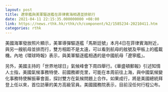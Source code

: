 ```yaml
---
layout: post
title: 遼寧艦與美軍驅逐艦在菲律賓海相遇並排航行
date: 2021-04-11 22:15:35.000000000 +08:00
link: https://news.rthk.hk/rthk/ch/component/k2/1585234-20210411.htm
categories: rthk
---
```


美國海軍發放照片顯示，美軍導彈驅逐艦「馬斯廷號」本月4日在菲律賓海附近，與另一艘航母並排而行，雙方相距不是太遠，可以看到航母的舷號及甲板上的艦載機。內地《環球時報》表示，與美軍驅逐艦相遇的是中國航母「遼寧艦」。

另外，美國主持的「世界地球日」氣候峰會下周四舉行。《華盛頓郵報》引述知情人士指，美國氣候事務特使、前國務卿克里，可能在本周前往上海，與中國氣候變化事務特使解振華會面，探討雙方在氣候問題上合作。如果成行，將是美國總統拜登上任以來，首位訪華的美方高級官員。美國國務院表示，目前沒任何行程公布。
